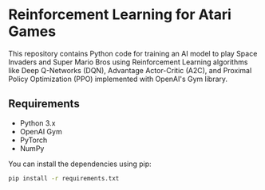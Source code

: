 # Reinforcement Learning for Atari Games

This repository contains Python code for training an AI model to play Space Invaders and Super Mario Bros using Reinforcement Learning algorithms like Deep Q-Networks (DQN), Advantage Actor-Critic (A2C), and Proximal Policy Optimization (PPO) implemented with OpenAI's Gym library.

## Requirements

- Python 3.x
- OpenAI Gym
- PyTorch
- NumPy

You can install the dependencies using pip:

```bash
pip install -r requirements.txt
```
